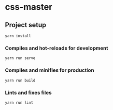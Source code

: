 # css-master

## Project setup
```
yarn install
```

### Compiles and hot-reloads for development
```
yarn run serve
```

### Compiles and minifies for production
```
yarn run build
```

### Lints and fixes files
```
yarn run lint
```
<!--

Course Summary
1-clip-path
2-background image with gradient in the same line
3-position absolute with transform to align center elements
4-Span element into h1 to play with sizes
5-CSS animations while page is loading with keyframes
6- backface-visibility: hidden
7- If I use :hover with name animation the animation will be play
8- ::before need content: "" always
9- Animation-fill-mode - aplica la transition definida en 0% en el keyframe
10-EM are measured relative to their parent font-size and REMS are measured for document's root - Both depends of font-size
11- Percentages area measured relative to their parent's width, if used to especify lenghts
12-Valores que son inherited, padre tiene font-size: 20px; line-height: 150%; (es decir el line-height es de 30px) - hijo toma esos 30px heredados
13-box-sizing: content-box (añade paddings y borders extra al ancho)  border-box (Acomoda border y anchos a elemento para que no supere ancho de padre)
14- Display: block (Vertically - 100% parent width - ) ~ inline-block (no line breaks - occupies only content's space a mix of block and inline - box-model applies as showed) ~ inline (Content is distributed in lines- occupies only content's space - no heights and widths - padding and margin only horizontal)
15- Think (Component driven design) - Build (BEM - .block__element--modifier{}) - Arquitect (7-1 pattern)
16- The diference between scss and sass format are the sign: { }
17- Lighten function in sass (lighten($color-secondary, 15%)) and darken function
18- Mixing, save a piece of code in a part, this is with @mixin name-mixing next @include name-mixing
Note: We can put a variable here for pass @mixin name-mixing($col){ color: $col} then we include @include name-mixing(@text-color-light)
19- %placeholder with that we could include code but the difference is that with placeholder we use @extend and the code is put no into block that I paste like mixing, is inverse the effect
20- command line - rm > remove - cp > copy a file -
21- npm init - npm install node-sass - package.json have depencecies-dev, when you receive a package you can use npm install to read package.json and install the dependencies that you need in your project
22- 7-1 CSS arquitecture with the next structure:
/sass
  /abstracts
  /base
  /componentes
  /layout
  /pages
23- basic responsive design principles:
    1- Fluid grids and layouts: Use % rather px - Float layouts - Flexbox - CSS GRID
    2- Flexible/Responsive Images
    3- Media Queries: To change styles on certain viewport widths

24- [class^="col-"] to select all the elements to begin with the class 'col-'' - class$="col-" to select classes that end in col-

25- how putas works this: width: calc(2 * ((100% - 2 * #{$gutter-horizontal}) / 3) + #{$gutter-horizontal});

26--webkit-background-clip: text; to put gradient into a text
27- outline: 1.5rem solid $color-primary; - outline-offset: 2rem; to separate the border of the element
28- &:hover &__photo:not(:hover) {} this is to do something about elements that not have hover
29- transform: skewY(-7deg); to effect like girate the pic
30- Select the direct child & > * {  tranform:}

Undertanding CSS3
!important have the highest priority, but only use as a last resource
Inoine styles will always have priority over styles in external stylesheets
A selector that containts 1 ID more specific than one with 1000 classes
A selector that contains 1 class is more specific than one with 1000 elements
The universal selector * has no specificity value (0,0,0,0)
Rely more on especificity than on the order of selectors
When using 3rd party stylesheets always put your author stylesheet last
CSS is ordered by: Importance - Specificity - Sourcer order


CSS GRID
What is: new module that brings two dimensional grid system
- Replace float layouts, using less, and more readable logical css and html
- CSS grid works perfectly with Flexbox
- Changes completely the way that we build two dimensional layouts
Grid terminology:
Grid container - display:grid;
Column axix
Row axix
grid lines
gutter
Grid track Row - Grid track column

First exercice: Display grid - grid-template-rows/columns
Inspector Firefox
Fractional Unit + fr = Represent a fractions of the available space

Example with: grid-template-columns: 1fr 2fr 1fr;

grid-row - grid-column
implicit grids
FIRST METHOD:
 grid-column: 2 / -1; - Span-2  

Grid challenge

SECOND METHOD:
naming grids - grid-template-columns: repeat(3,[col-start] 1fr [col-end]) 200px [grid-end];
grid-column: col-start / grid-end;

THIRD METHOD:
grid-template-areas: "head head head head"

When I don't now how many rows we will have
Implicit - Explicit rows - Implicit: the part that is added without defined in html
grid-auto-rows: 80px; - grid-auto-columns: .5fr;
To increase in columns implicit: grid-auto-flow: column;

grid-auto-flow: row dense;

min max content: grid-template-rows: repeat(2, minmax(150px, min-content)); min-content and max-content
grid-template-columns: minmax(200px, 50%) repeat(3, 1fr);

grid-template-columns: repeat(auto-fit, minmax(100px, 1fr));


GRID INSIDE GRIDS
SUBGRID -> a item now is a container

Align columns with parent grids?

When we use grid-row: 1 / -1; -1 is used to explicit grid, to implicit grid we use span 2

Responsive without mediaqueries
grid-template-colums: repeat(auto-fit, minmax(25rem, 1fr));

 -->
